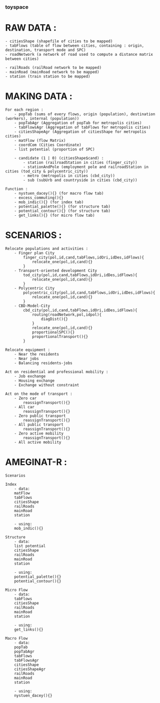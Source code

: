 ### toyspace

# RAW DATA :

	- citiesShape (shapefile of cities to be mapped)
	- tabFlows (table of flow between cities, containing : origin, destination, transport mode and SPC)
	- roadNetwork (a network of road used to compute a distance matrix between cities)

	- railRoads (railRoad network to be mapped)
	- mainRoad (mainRoad network to be mapped)
	- station (train station to be mapped)



# MAKING DATA :

	For each region :
		- popTab (sums of every flows, origin (population), destination (workers), internal (population))
		- popTabAgr (Aggregation of popTab for metropolis cities)
		- tabFlowsAgr (Aggregation of tabFlows for metropolis cities)
		- citiesShapeAgr (Aggregation of citiesShape for metropolis cities)
		- matFlow (flow Matrix)
		- coordCom (Cities Coordinate)
		- list potential (proportion of SPC)
		 
		- candidate (1 | 0) (citiesShape$cand) :
			- station (railroadStation in cities (finger_city))
			- stationAndPole (employment pole and railroadStation in cities (tod_city & polycentric_city))
			- metro (metropolis in cities (cbd_city))
			- sub (subUrb and countryside in cities (cbd_city))
	
	Function : 
		- nystuen_dacey(){} (for macro flow tab)
		- excess_commuting(){}
		- mob_indic(){} (for index tab)
		- potential_palette(){} (for structure tab)
		- potential_contour(){} (for structure tab)
		- get_links(){} (for micro flow tab)
		
		
		
# SCENARIOS :

	Relocate populations and activities :
		- Finger plan City
			finger_city(pol,id,cand,tabFlows,idOri,idDes,idFlows){
				relocate_one(pol,id,cand){}
			}
		- Transport-oriented development City
			tod_city(pol,id,cand,tabFlows,idOri,idDes,idFlows){
				relocate_one(pol,id,cand){}
			}
		- Polycentric City
			polycentric_city(pol,id,cand,tabFlows,idOri,idDes,idFlows){
				relocate_one(pol,id,cand){}
			}
		- CBD-Model-City
			cbd_city(pol,id,cand,tabFlows,idOri,idDes,idFlows){
				routing(roadNetwork,pol,idpol){
					diagDist(){}
				}
				relocate_one(pol,id,cand){}
				proportionalSPC(){}
				proportionalTransport(){}
			}

	Relocate equipment :
		- Near the residents
		- Near jobs
		- Balancing residents-jobs

	Act on residential and professional mobility :
		- Job exchange
		- Housing exchange
		- Exchange without constraint

	Act on the mode of transport :
		- Zero car
			reassignTransport(){}
		- All car
			reassignTransport(){}
		- Zero public transport
			reassignTransport(){}
		- All public transport
			reassignTransport(){}
		- Zero active mobility
			reassignTransport(){}
		- All active mobility



# AMEGINAT-R :
	
	Scenarios

	Index
		- data:
		matFlow
		tabFlows
		citiesShape	
		railRoads
		mainRoad
		station
		
		- using:
		mob_indic(){}	
	
	Structure
		- data:	
		list potential	
		citiesShape
		railRoads
		mainRoad
		station
		
		- using:
		potential_palette(){}
		potential_contour(){}
	
	Micro Flow
		- data:
		tabFlows
		citiesShape	
		railRoads
		mainRoad
		station
		
		- using:
		get_links(){}
	
	Macro Flow
		- data:
		popTab
		popTabAgr
		tabFlows
		tabFlowsAgr
		citiesShape
		citiesShapeAgr	
		railRoads
		mainRoad
		station
		
		- using:
		nystuen_dacey(){}
